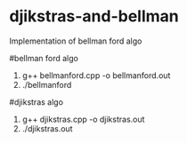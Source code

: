 # djikstras-and-bellman
Implementation of bellman ford algo


#bellman ford algo
1. g++ bellmanford.cpp -o bellmanford.out
2. ./bellmanford


#djikstras algo
1. g++ djikstras.cpp -o djikstras.out
2. ./djikstras.out
